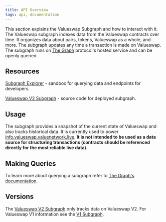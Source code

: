 ```yaml
---
title: API Overview
tags: api, documentation
---
```


This section explains the Valueswap Subgraph and how to interact with it. The Valueswap subgraph indexes data from the Valueswap contracts over time. It organizes data about pairs, tokens, Valueswap as a whole, and more. The subgraph updates any time a transaction is made on Valueswap. The subgraph runs on [The Graph](https://thegraph.com/) protocol's hosted service and can be openly queried.

## Resources

[Subgraph Explorer](https://thegraph.com/explorer/subgraph/valueswap/valueswap-v2) - sandbox for querying data and endpoints for developers.

[Valueswap V2 Subgraph](https://github.com/valuenetworklive2021/valueswap-v2-subgraph) - source code for deployed subgraph.

## Usage

The subgraph provides a snapshot of the current state of Valueswap and also tracks historical data. It is currently used to power [info.valueswap.valuenetwork.live](https://info.valueswap.valuenetwork.live/). **It is not intended to be used as a data source for structuring transactions (contracts should be referenced directly for the most reliable live data).**

## Making Queries

To learn more about querying a subgraph refer to [The Graph's documentation](https://thegraph.com/docs/introduction).

## Versions

The [Valueswap V2 Subgraph](https://thegraph.com/explorer/subgraph/valueswap/valueswap-v2) only tracks data on Valueswap V2. For Valueswap V1 information see the [V1 Subgraph](https://thegraph.com/explorer/subgraph/graphprotocol/valueswap).
